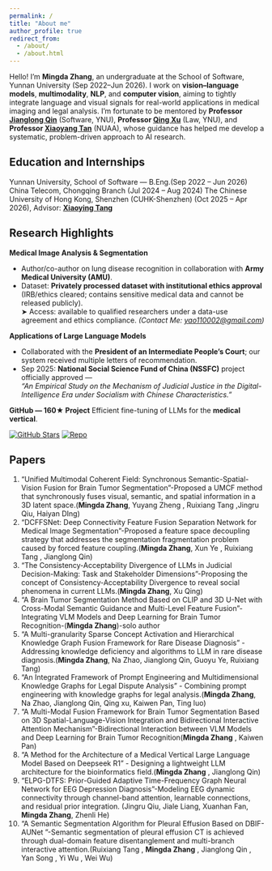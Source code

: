 ```yaml
---
permalink: /
title: "About me"
author_profile: true
redirect_from: 
  - /about/
  - /about.html
---
```

Hello! I’m **Mingda Zhang**, an undergraduate at the School of Software, Yunnan University (Sep 2022–Jun 2026). I work on **vision–language models**, **multimodality**, **NLP**, and **computer vision**, aiming to tightly integrate language and visual signals for real-world applications in medical imaging and legal analysis. 
I’m fortunate to be mentored by **Professor [Jianglong Qin](http://www.sei.ynu.edu.cn/info/1023/1448.htm)** (Software, YNU), **Professor [Qing Xu](http://www.law.ynu.edu.cn/info/1143/3322.htm)** (Law, YNU), and **Professor [Xiaoyang Tan](http://parnec.nuaa.edu.cn/xtan/)** (NUAA), whose guidance has helped me develop a systematic, problem-driven approach to AI research.

## Education and Internships
Yunnan University, School of Software — B.Eng.(Sep 2022 – Jun 2026)
China Telecom, Chongqing Branch (Jul 2024 – Aug 2024)
The Chinese University of Hong Kong, Shenzhen (CUHK-Shenzhen) (Oct 2025 – Apr 2026), Advisor: [**Xiaoying Tang**](https://sse.cuhk.edu.cn/faculty/tangxiaoying)

## Research Highlights
**Medical Image Analysis & Segmentation**
- Author/co-author on lung disease recognition in collaboration with **Army Medical University (AMU)**.
- Dataset: **Privately processed dataset with institutional ethics approval** (IRB/ethics cleared; contains sensitive medical data and cannot be released publicly).  
  ➤ Access: available to qualified researchers under a data-use agreement and ethics compliance. *(Contact Me: yao110002@gmail.com)*
  
**Applications of Large Language Models**
- Collaborated with the **President of an Intermediate People’s Court**; our system received multiple letters of recommendation.
- Sep 2025: **National Social Science Fund of China (NSSFC)** project officially approved —  
  *“An Empirical Study on the Mechanism of Judicial Justice in the Digital-Intelligence Era under Socialism with Chinese Characteristics.”*

**GitHub — 160★ Project**
Efficient fine-tuning of LLMs for the **medical vertical**.

[![GitHub Stars](https://img.shields.io/github/stars/beita6969/DeepSeek-R1-Distill-Qwen-32B-Medical-Fine-tune?style=social)](https://github.com/beita6969/DeepSeek-R1-Distill-Qwen-32B-Medical-Fine-tune)
[![Repo](https://img.shields.io/badge/Repo-DeepSeek--R1--Distill--Qwen--32B--Medical--Fine--tune-black)](https://github.com/beita6969/DeepSeek-R1-Distill-Qwen-32B-Medical-Fine-tune)

## Papers
1. “Unified Multimodal Coherent Field: Synchronous Semantic-Spatial-Vision Fusion for Brain Tumor Segmentation”-Proposed a UMCF method that synchronously fuses visual, semantic, and spatial information in a 3D latent space.(**Mingda Zhang**, Yuyang Zheng , Ruixiang Tang ,Jingru Qiu, Haiyan DIng)
2. “DCFFSNet: Deep Connectivity Feature Fusion Separation Network for Medical Image Segmentation”-Proposed a feature space decoupling strategy that addresses the segmentation fragmentation problem caused by forced feature coupling.(**Mingda Zhang**, Xun Ye , Ruixiang Tang , Jianglong Qin)
3. “The Consistency-Acceptability Divergence of LLMs in Judicial Decision-Making: Task and Stakeholder Dimensions”-Proposing the concept of Consistency-Acceptability Divergence to reveal social phenomena in current LLMs.(**Mingda Zhang**, Xu Qing)
4. “A Brain Tumor Segmentation Method Based on CLIP and 3D U-Net with Cross-Modal Semantic Guidance and Multi-Level Feature Fusion”-Integrating VLM Models and Deep Learning for Brain Tumor Recognition-(**Mingda Zhang**)-solo author 
5. “A Multi-granularity Sparse Concept Activation and Hierarchical Knowledge Graph Fusion Framework for Rare Disease Diagnosis” - Addressing knowledge deficiency and algorithms to LLM in rare disease diagnosis.(**Mingda Zhang**, Na Zhao, Jianglong Qin, Guoyu Ye, Ruixiang Tang) 
6. “An Integrated Framework of Prompt Engineering and Multidimensional Knowledge Graphs for Legal Dispute Analysis” - Combining prompt engineering with knowledge graphs for legal analysis.(**Mingda Zhang**, Na Zhao, Jianglong Qin, Qing xu, Kaiwen Pan, Ting luo) 
7. “A Multi-Modal Fusion Framework for Brain Tumor Segmentation Based on 3D Spatial-Language-Vision Integration and Bidirectional Interactive Attention Mechanism”-Bidirectional Interaction between VLM Models and Deep Learning for Brain Tumor Recognition(**Mingda Zhang** , Kaiwen Pan)
8. “A Method for the Architecture of a Medical Vertical Large Language Model Based on Deepseek R1” - Designing a lightweight LLM architecture for the bioinformatics field.(**Mingda Zhang** , Jianglong Qin)
9. “ELPG-DTFS: Prior-Guided Adaptive Time-Frequency Graph Neural Network for EEG Depression Diagnosis”-Modeling EEG dynamic connectivity through channel-band attention, learnable connections, and residual prior integration. (Jingru Qiu, Jiale Liang, Xuanhan Fan, **Mingda Zhang**, Zhenli He)
10. “A Semantic Segmentation Algorithm for Pleural Effusion Based on DBIF-AUNet ”-Semantic segmentation of pleural effusion CT is achieved through dual-domain feature disentanglement and multi-branch interactive attention.(Ruixiang Tang , **Mingda Zhang** , Jianglong Qin , Yan Song , Yi Wu , Wei Wu)
